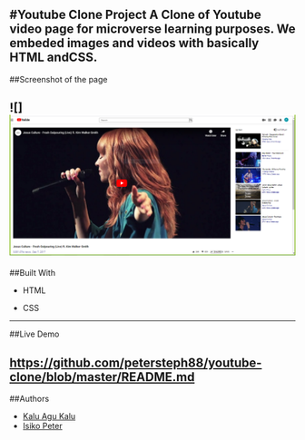 #Youtube Clone Project
A Clone of Youtube video page for microverse learning purposes. We embeded images and videos with basically HTML andCSS.
----

##Screenshot of the page

![]<img src="dependencies/youtube-clonescreenshot1.PNG" alt="Page Screenshot"/>
----

##Built With

- HTML 

- CSS
----

##Live Demo

https://github.com/petersteph88/youtube-clone/blob/master/README.md
----

##Authors
- [Kalu Agu Kalu](https://github.com/Godswilly)
- [Isiko Peter](https://github.com/petersteph88)


